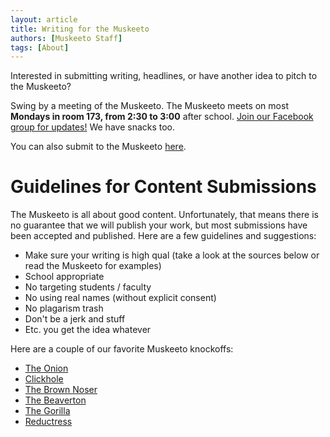 ```yaml
---
layout: article
title: Writing for the Muskeeto
authors: [Muskeeto Staff]
tags: [About]
---
```


Interested in submitting writing, headlines, or have another idea to pitch to the Muskeeto?

Swing by a meeting of the Muskeeto. The Muskeeto meets on most **Mondays in room 173, from 2:30 to 3:00** after school. [Join our Facebook group for updates!](https://www.facebook.com/groups/muskeeto/) We have snacks too.

You can also submit to the Muskeeto  [here](https://docs.google.com/forms/d/1EEnMoGfEBpV6o7TpbIhmdftHk3jAjF7WMYkysErryFU/viewform).

Guidelines for Content Submissions
==================================

The Muskeeto is all about good content. Unfortunately, that means there is no guarantee that we will publish your work, but most submissions have been accepted and published. Here are a few guidelines and suggestions:

- Make sure your writing is high qual (take a look at the sources below or read the Muskeeto for examples)
- School appropriate
- No targeting students / faculty
- No using real names (without explicit consent)
- No plagarism trash
- Don't be a jerk and stuff
- Etc. you get the idea whatever

Here are a couple of our favorite Muskeeto knockoffs:

- [The Onion](http://www.theonion.com/)
- [Clickhole](http://www.clickhole.com/)
- [The Brown Noser](http://thenoser.com/)
- [The Beaverton](http://www.thebeaverton.com/)
- [The Gorilla](https://thepagorilla.wordpress.com/)
- [Reductress](http://reductress.com/)
